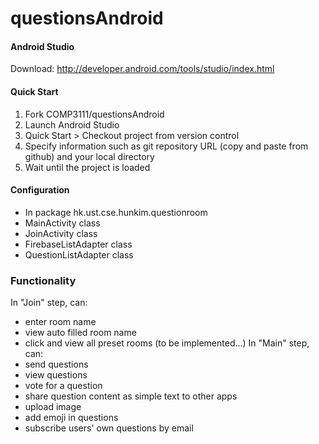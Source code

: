 # questionsAndroid

#### Android Studio
Download: http://developer.android.com/tools/studio/index.html

#### Quick Start
1. Fork COMP3111/questionsAndroid
2. Launch Android Studio
3. Quick Start > Checkout project from version control
4. Specify information such as git repository URL (copy and paste from github) and your local directory
5. Wait until the project is loaded

#### Configuration
- In package hk.ust.cse.hunkim.questionroom
- MainActivity class
- JoinActivity class
- FirebaseListAdapter class
- QuestionListAdapter class

### Functionality
In "Join" step, can:
- enter room name
- view auto filled room name
- click and view all preset rooms (to be implemented...)
In "Main" step, can:
- send questions
- view questions
- vote for a question
- share question content as simple text to other apps
- upload image
- add emoji in questions
- subscribe users' own questions by email


